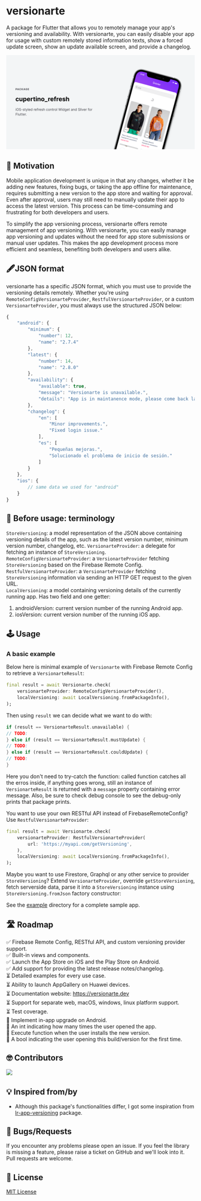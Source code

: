 # versionarte

A package for Flutter that allows you to remotely manage your app's versioning and availability. With versionarte, you can easily disable your app for usage with custom remotely stored information texts, show a forced update screen, show an update available screen, and provide a changelog.


<img src="https://raw.githubusercontent.com/kamranbekirovyz/cupertino-refresh/master/.docs/cover.png" alt="cover_picture" />

## 🚀 Motivation

Mobile application development is unique in that any changes, whether it be adding new features, fixing bugs, or taking the app offline for maintenance, requires submitting a new version to the app store and waiting for approval. Even after approval, users may still need to manually update their app to access the latest version. This process can be time-consuming and frustrating for both developers and users.

To simplify the app versioning process, versionarte offers remote management of app versioning. With versionarte, you can easily manage app versioning and updates without the need for app store submissions or manual user updates. This makes the app development process more efficient and seamless, benefiting both developers and users alike.

## 🖋️JSON format

versionarte has a specific JSON format, which you must use to provide the versioning details remotely. Whether you're using `RemoteConfigVersionarteProvider`, `RestfulVersionarteProvider`, or a custom `VersionarteProvider`, you must always use the structured JSON below:

```js
{
    "android": {
        "minimum": {
            "number": 12,
            "name": "2.7.4"
        },
        "latest": {
            "number": 14,
            "name": "2.8.0"
        },
        "availability": {
            "available": true,
            "message": "Versionarte is unavailable.",
            "details": "App is in maintanence mode, please come back later."
        },
        "changelog": {
            "en": [
                "Minor improvements.",
                "Fixed login issue."
            ],
            "es": [
                "Pequeñas mejoras.",
                "Solucionado el problema de inicio de sesión."
            ]
        }
    },
    "ios": {
        // same data we used for "android"
    }
}
```

## 👀 Before usage: terminology

`StoreVersioning`: a model representation of the JSON above containing versioning details of the app, such as the latest version number, minimum version number, changelog, etc.
`VersionarteProvider`: a delegate for fetching an instance of `StoreVersioning`.  
`RemoteConfigVersionarteProvider`: a `VersionarteProvider` fetching `StoreVersioning` based on the Firebase Remote Config.  
`RestfulVersionarteProvider`: a `VersionarteProvider` fetching `StoreVersioning` information via sending an HTTP GET request to the given URL.  
`LocalVersioning`: a model containing versioning details of the currently running app. Has two field and one getter: 
1. androidVersion: current version number of the running Android app.
1. iosVersion: current version number of the running iOS app.

## 🕹️ Usage

### A basic example
Below here is minimal example of `Versionarte` with Firebase Remote Config to retrieve a `VersionarteResult`:

```dart
final result = await Versionarte.check(
    versionarteProvider: RemoteConfigVersionarteProvider(),
    localVersioning: await LocalVersioning.fromPackageInfo(),
);
```

Then using `result` we can decide what we want to do with:

```dart
if (result == VersionarteResult.unavailable) {
// TODO: 
} else if (result == VersionarteResult.mustUpdate) {
// TODO: 
} else if (result == VersionarteResult.couldUpdate) {
// TODO: 
} 
```

Here you don't need to try-catch the function: called function catches all the erros inside, if anything goes wrong, still an instance of `VersionarteResult` is returned with a `message` property containing error message. Also, be sure to check debug console to see the debug-only prints that package prints.

You want to use your own RESTful API instead of FirebaseRemoteConfig? Use `RestfulVersionarteProvider`:

```dart
final result = await Versionarte.check(
    versionarteProvider: RestfulVersionarteProvider(
        url: 'https://myapi.com/getVersioning',
    ),
    localVersioning: await LocalVersioning.fromPackageInfo(),
);
```

Maybe you want to use Firestore, Graphql or any other service to provider `StoreVersioning`? Extend `VersionarteProvider`, override `getStoreVersioning`, fetch serverside data, parse it into a `StoreVersioning` instance using `StoreVersioning.fromJson` factory constructor:



See the <a href="https://github.com/kamranbekirovyz/versionarte/tree/main/example">example</a> directory for a complete sample app.

## 🛣️ Roadmap

✅ Firebase Remote Config, RESTful API, and custom  versioning provider support.  
✅ Built-in views and components.  
✅ Launch the App Store on iOS and the Play Store on Android.  
✅ Add support for providing the latest release notes/changelog.  
⏳ Detailed examples for every use case.  
⏳ Ability to launch AppGallery on Huawei devices.  
⏳ Documentation website: https://versionarte.dev  
⏳ Support for separate web, macOS, windows, linux platform  support.  
⏳ Test coverage.  
🤔 Implement in-app upgrade on Android.  
🤔 An int indicating how many times the user opened the app.  
🤔 Execute function when the user installs the new version.  
🤔 A bool indicating the user opening this build/version for the first time.  

## 🤓 Contributors

<a  href="https://github.com/kamranbekirovyz/versionarte/graphs/contributors"> <img  src="https://github.com/kamranbekirovyz.png" height="100"></a>

## 💡 Inspired from/by

- Although this package's functionalities differ, I got some inspiration from <a href="https://github.com/levin-riegner/lr-app-versioning">lr-app-versioning</a> package.

## 🐞 Bugs/Requests

If you encounter any problems please open an issue. If you feel the library is missing a feature, please raise a ticket on GitHub and we'll look into it. Pull requests are welcome.

## 📃 License

<a href="https://github.com/kamranbekirovyz/versionarte/blob/main/LICENSE">MIT License</a>